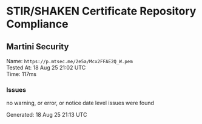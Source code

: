 # STIR/SHAKEN Certificate Repository Compliance

## Martini Security

Name: `https://p.mtsec.me/2e5a/Mcx2FFAE2Q_W.pem`\
Tested At: 18 Aug 25 21:02 UTC\
Time: 117ms

### Issues

no warning, or error, or notice date level issues were found

Generated: 18 Aug 25 21:13 UTC